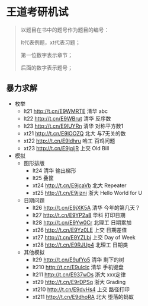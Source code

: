 # 王道考研机试

> 以题目在书中的题号作为题目的编号：
>
> lt代表例题，xt代表习题；
>
> 第一位数字表示章节；
>
> 后面的数字表示题号；

## 暴力求解

- 枚举
    - lt21 http://t.cn/E9WMRTE 清华 abc
    - lt22 http://t.cn/E9WBrut 清华 反序数
    - lt23 http://t.cn/E9lUYRn 清华 对称平方数1
    - xt21 http://t.cn/E9lOOZQ 北大 与7无关的数
    - xt22 http://t.cn/E9ldhru 哈工 百鸡问题
    - xt23 http://t.cn/E9jqijR 上交 Old Bill
- 模拟
    - 图形排版
        - lt24 清华 输出梯形
        - lt25 叠筐
        - xt24 http://t.cn/E9jcaVb 北大 Repeater
        - xt25 http://t.cn/E9jizni 浙大 Hello World for U
    - 日期问题
        - lt26 http://t.cn/E9jXK5A 清华 今年的第几天？
        - lt27 http://t.cn/E9YP2a8 华科 打印日期
        - lt28 http://t.cn/E9Yw0Cr 北理工 日期累加
        - xt26 http://t.cn/E9Yz0LE 上交 日期差值
        - xt27 http://t.cn/E9YZLbi 上交 Day of Week
        - xt28 http://t.cn/E9RJUp4 北理工 日期类
    - 其他模拟
        - lt29 http://t.cn/E9ufYo5 清华 剩下的树
        - lt210 http://t.cn/E9ulcIc 清华 手机键盘
        - lt211 http://t.cn/E937wDs 浙大 xxx定律
        - xt29 http://t.cn/E9rDPSq 浙大 Grading
        - xt210 http://t.cn/E9dvHs4 上交 路径打印
        - xt211 http://t.cn/E9dhoRA 北大 堕落的蚂蚁

